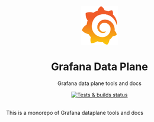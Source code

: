 <div align="center">
  <img
    src="./docs/img/logo.svg"
    alt="Grafana Logo"
    width="100px"
    padding="40px"
  />
  <h1>Grafana Data Plane</h1>
  <p>Grafana data plane tools and docs</p>
</div>
<div align="center">
  <a href="https://github.com/grafana/dataplane/actions/workflows/ci.yml"
    ><img
      src="https://github.com/grafana/dataplane/actions/workflows/ci.yml/badge.svg"
      alt="Tests & builds status" /></a
  >
  <br />
  <br />
</div>

This is a monorepo of Grafana dataplane tools and docs
